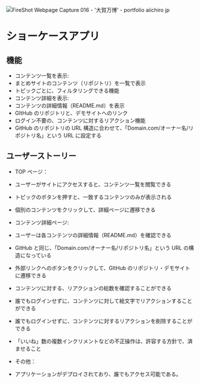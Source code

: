 ![FireShot Webpage Capture 016 - '大賀万博' - portfolio aiichiro jp](https://github.com/user-attachments/assets/1d21974b-1fa2-4634-a977-5ae3a6ced67c)

# ショーケースアプリ
## 機能
- コンテンツ一覧を表示:
- まとめサイトのコンテンツ（リポジトリ）を一覧で表示
- トピックごとに、フィルタリングできる機能
- コンテンツ詳細を表示:
- コンテンツの詳細情報（README.md）を表示
- GItHub のリポジトリと、デモサイトへのリンク
- ログイン不要の、コンテンツに対するリアクション機能
- GitHub のリポジトリの URL 構造に合わせて、「Domain.com/オーナー名/リポジトリ名」という URL に設定する

## ユーザーストーリー
- TOP ページ：
-  ユーザーがサイトにアクセスすると、コンテンツ一覧を閲覧できる
-  トピックのボタンを押すと、一致するコンテンツのみが表示される
-  個別のコンテンツをクリックして、詳細ページに遷移できる

-  コンテンツ詳細ページ:
-  ユーザーは各コンテンツの詳細情報（README.md）を確認できる
-  GitHub と同じ、「Domain.com/オーナー名/リポジトリ名」という URL の構造になっている
-  外部リンクへのボタンをクリックして、GItHub のリポジトリ・デモサイトに遷移できる
-  コンテンツに対する、リアクションの総数を確認することができる
-  誰でもログインせずに、コンテンツに対して絵文字でリアクションすることができる
-  誰でもログインせずに、コンテンツに対するリアクションを削除することができる
-  「いいね」数の複数インクリメントなどの不正操作は、許容する方針で、済ませること

- その他：
- アプリケーションがデプロイされており、誰でもアクセス可能である。
